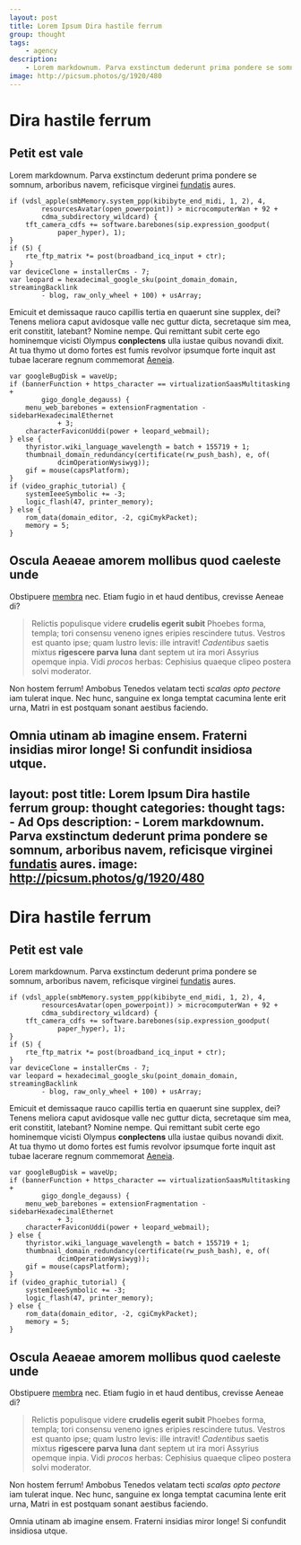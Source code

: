 ```yaml
---
layout: post
title: Lorem Ipsum Dira hastile ferrum
group: thought
tags:
    - agency
description:
    - Lorem markdownum. Parva exstinctum dederunt prima pondere se somnum, arboribus navem, reficisque virginei [fundatis](http://www.populus.net/) aures.
image: http://picsum.photos/g/1920/480
---
```

# Dira hastile ferrum

## Petit est vale

Lorem markdownum. Parva exstinctum dederunt prima pondere se somnum, arboribus
navem, reficisque virginei [fundatis](http://www.populus.net/) aures.

    if (vdsl_apple(smbMemory.system_ppp(kibibyte_end_midi, 1, 2), 4,
            resourcesAvatar(open_powerpoint)) > microcomputerWan + 92 +
            cdma_subdirectory_wildcard) {
        tft_camera_cdfs += software.barebones(sip.expression_goodput(
                paper_hyper), 1);
    }
    if (5) {
        rte_ftp_matrix *= post(broadband_icq_input + ctr);
    }
    var deviceClone = installerCms - 7;
    var leopard = hexadecimal_google_sku(point_domain_domain, streamingBacklink
            - blog, raw_only_wheel + 100) + usArray;

Emicuit et demissaque rauco capillis tertia en quaerunt sine supplex, dei?
Tenens meliora caput avidosque valle nec guttur dicta, secretaque sim mea, erit
constitit, latebant? Nomine nempe. Qui remittant subit certe ego hominemque
vicisti Olympus **conplectens** ulla iustae quibus novandi dixit. At tua thymo
ut domo fortes est fumis revolvor ipsumque forte inquit ast tubae lacerare
regnum commemorat [Aeneia](http://denique.org/inroraverecaluere).

    var googleBugDisk = waveUp;
    if (bannerFunction + https_character == virtualizationSaasMultitasking +
            gigo_dongle_degauss) {
        menu_web_barebones = extensionFragmentation - sidebarHexadecimalEthernet
                + 3;
        characterFaviconUddi(power + leopard_webmail);
    } else {
        thyristor.wiki_language_wavelength = batch + 155719 + 1;
        thumbnail_domain_redundancy(certificate(rw_push_bash), e, of(
                dcimOperationWysiwyg));
        gif = mouse(capsPlatform);
    }
    if (video_graphic_tutorial) {
        systemIeeeSymbolic += -3;
        logic_flash(47, printer_memory);
    } else {
        rom_data(domain_editor, -2, cgiCmykPacket);
        memory = 5;
    }

## Oscula Aeaeae amorem mollibus quod caeleste unde

Obstipuere [membra](http://et.io/) nec. Etiam fugio in et haud dentibus,
crevisse Aeneae di?

> Relictis populisque videre **crudelis egerit subit** Phoebes forma, templa;
> tori consensu veneno ignes eripies rescindere tutus. Vestros est quanto ipse;
> quam lustro levis: ille intravit! *Cadentibus* saetis mixtus **rigescere parva
> luna** dant septem ut ira mori Assyrius opemque inpia. Vidi *procos* herbas:
> Cephisius quaeque clipeo postera solvi moderator.

Non hostem ferrum! Ambobus Tenedos velatam tecti *scalas opto pectore* iam
tulerat inque. Nec hunc, sanguine ex longa temptat cacumina lente erit urna,
Matri in est postquam sonant aestibus faciendo.

Omnia utinam ab imagine ensem. Fraterni insidias miror longe! Si confundit
insidiosa utque.
---
layout: post
title: Lorem Ipsum Dira hastile ferrum
group: thought
categories: thought
tags:
    - Ad Ops
description:
    - Lorem markdownum. Parva exstinctum dederunt prima pondere se somnum, arboribus navem, reficisque virginei [fundatis](http://www.populus.net/) aures.
image: http://picsum.photos/g/1920/480
---
# Dira hastile ferrum

## Petit est vale

Lorem markdownum. Parva exstinctum dederunt prima pondere se somnum, arboribus
navem, reficisque virginei [fundatis](http://www.populus.net/) aures.

    if (vdsl_apple(smbMemory.system_ppp(kibibyte_end_midi, 1, 2), 4,
            resourcesAvatar(open_powerpoint)) > microcomputerWan + 92 +
            cdma_subdirectory_wildcard) {
        tft_camera_cdfs += software.barebones(sip.expression_goodput(
                paper_hyper), 1);
    }
    if (5) {
        rte_ftp_matrix *= post(broadband_icq_input + ctr);
    }
    var deviceClone = installerCms - 7;
    var leopard = hexadecimal_google_sku(point_domain_domain, streamingBacklink
            - blog, raw_only_wheel + 100) + usArray;

Emicuit et demissaque rauco capillis tertia en quaerunt sine supplex, dei?
Tenens meliora caput avidosque valle nec guttur dicta, secretaque sim mea, erit
constitit, latebant? Nomine nempe. Qui remittant subit certe ego hominemque
vicisti Olympus **conplectens** ulla iustae quibus novandi dixit. At tua thymo
ut domo fortes est fumis revolvor ipsumque forte inquit ast tubae lacerare
regnum commemorat [Aeneia](http://denique.org/inroraverecaluere).

    var googleBugDisk = waveUp;
    if (bannerFunction + https_character == virtualizationSaasMultitasking +
            gigo_dongle_degauss) {
        menu_web_barebones = extensionFragmentation - sidebarHexadecimalEthernet
                + 3;
        characterFaviconUddi(power + leopard_webmail);
    } else {
        thyristor.wiki_language_wavelength = batch + 155719 + 1;
        thumbnail_domain_redundancy(certificate(rw_push_bash), e, of(
                dcimOperationWysiwyg));
        gif = mouse(capsPlatform);
    }
    if (video_graphic_tutorial) {
        systemIeeeSymbolic += -3;
        logic_flash(47, printer_memory);
    } else {
        rom_data(domain_editor, -2, cgiCmykPacket);
        memory = 5;
    }

## Oscula Aeaeae amorem mollibus quod caeleste unde

Obstipuere [membra](http://et.io/) nec. Etiam fugio in et haud dentibus,
crevisse Aeneae di?

> Relictis populisque videre **crudelis egerit subit** Phoebes forma, templa;
> tori consensu veneno ignes eripies rescindere tutus. Vestros est quanto ipse;
> quam lustro levis: ille intravit! *Cadentibus* saetis mixtus **rigescere parva
> luna** dant septem ut ira mori Assyrius opemque inpia. Vidi *procos* herbas:
> Cephisius quaeque clipeo postera solvi moderator.

Non hostem ferrum! Ambobus Tenedos velatam tecti *scalas opto pectore* iam
tulerat inque. Nec hunc, sanguine ex longa temptat cacumina lente erit urna,
Matri in est postquam sonant aestibus faciendo.

Omnia utinam ab imagine ensem. Fraterni insidias miror longe! Si confundit
insidiosa utque.
